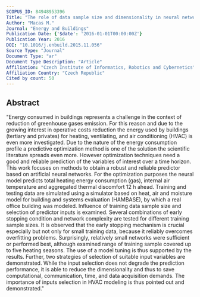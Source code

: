 ```yaml
---
SCOPUS_ID: 84948953396
Title: "The role of data sample size and dimensionality in neural network based forecasting of building heating related variables"
Author: "Macas M."
Journal: "Energy and Buildings"
Publication Date: {'$date': '2016-01-01T00:00:00Z'}
Publication Year: 2016
DOI: "10.1016/j.enbuild.2015.11.056"
Source Type: "Journal"
Document Type: "ar"
Document Type Description: "Article"
Affiliation: "Czech Institute of Informatics, Robotics and Cybernetics"
Affiliation Country: "Czech Republic"
Cited by count: 50
---
```


## Abstract
"Energy consumed in buildings represents a challenge in the context of reduction of greenhouse gases emission. For this reason and due to the growing interest in operative costs reduction the energy used by buildings (tertiary and privates) for heating, ventilating, and air conditioning (HVAC) is even more investigated. Due to the nature of the energy consumption profile a predictive optimization method is one of the solution the scientific literature spreads even more. However optimization techniques need a good and reliable prediction of the variables of interest over a time horizon. This work focuses on methods to obtain a robust and reliable predictor based on artificial neural networks. For the optimization purposes the neural model predicts total heating energy consumption (gas), internal air temperature and aggregated thermal discomfort 12 h ahead. Training and testing data are simulated using a simulator based on heat, air and moisture model for building and systems evaluation (HAMBASE), by which a real office building was modeled. Influence of training data sample size and selection of predictor inputs is examined. Several combinations of early stopping condition and network complexity are tested for different training sample sizes. It is observed that the early stopping mechanism is crucial especially but not only for small training data, because it reliably overcomes overfitting problems. Surprisingly, relatively small networks were sufficient or performed best, although examined range of training sample covered up to five heating seasons. The use of a model tuning is thus supported by the results. Further, two strategies of selection of suitable input variables are demonstrated. While the input selection does not degrade the prediction performance, it is able to reduce the dimensionality and thus to save computational, communication, time, and data acquisition demands. The importance of inputs selection in HVAC modeling is thus pointed out and demonstrated."

